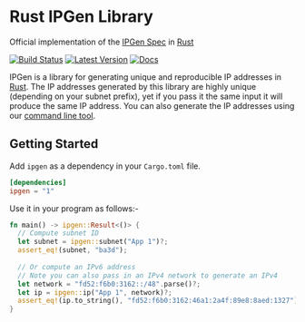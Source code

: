 # Rust IPGen Library

Official implementation of the [IPGen Spec] in [Rust]

[![Build Status](https://travis-ci.org/ipgen/rust.svg?branch=main)](https://travis-ci.org/ipgen/rust) [![Latest Version](https://img.shields.io/crates/v/ipgen.svg)](https://crates.io/crates/ipgen) [![Docs](https://docs.rs/ipgen/badge.svg)](https://docs.rs/ipgen)

IPGen is a library for generating unique and reproducible IP addresses in [Rust]. The IP addresses generated by this library are highly unique (depending on your subnet prefix), yet if you pass it the same input it will produce the same IP address. You can also generate the IP addresses using our [command line tool].

[IPGen Spec]: https://github.com/ipgen/spec
[command line tool]: https://github.com/ipgen/cli
[Rust]: https://www.rust-lang.org

## Getting Started

Add `ipgen` as a dependency in your `Cargo.toml` file.
```toml
[dependencies]
ipgen = "1"
```

Use it in your program as follows:-

```rust
fn main() -> ipgen::Result<()> {
  // Compute subnet ID
  let subnet = ipgen::subnet("App 1")?; 
  assert_eq!(subnet, "ba3d");
  
  // Or compute an IPv6 address
  // Note you can also pass in an IPv4 network to generate an IPv4
  let network = "fd52:f6b0:3162::/48".parse()?;
  let ip = ipgen::ip("App 1", network)?;
  assert_eq!(ip.to_string(), "fd52:f6b0:3162:46a1:2a4f:89e8:8aed:1327");
}
```
